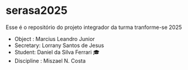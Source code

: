 # serasa2025
Esse é o repositório do projeto integrador da turma tranforme-se 2025


- Object : Marcius Leandro Junior
 - Secretary: Lorrany Santos de Jesus 
- Student: Daniel da Silva Ferrari 🎓
- Discipline : Miszael N. Costa 